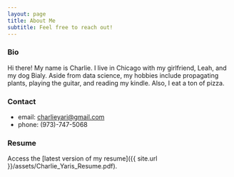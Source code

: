 ```yaml
---
layout: page
title: About Me
subtitle: Feel free to reach out!
---
```


### Bio
Hi there! My name is Charlie. I live in Chicago with my girlfriend, Leah, and my dog Bialy. Aside from data science, my hobbies include propagating plants, playing the guitar, and reading my kindle. Also, I eat a ton of pizza.

### Contact

- email: charlieyari@gmail.com
- phone: (973)-747-5068

### Resume

Access the [latest version of my resume]({{ site.url }}/assets/Charlie_Yaris_Resume.pdf).
